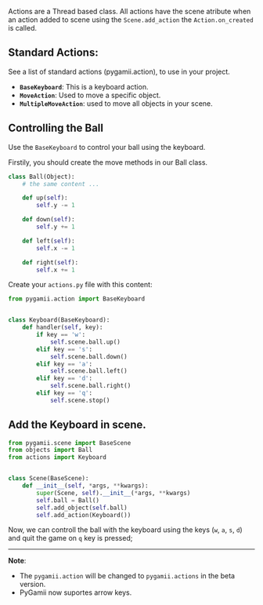 Actions are a Thread based class. All actions have the scene atribute when an action added to scene using the `Scene.add_action` the `Action.on_created` is called.

## Standard Actions:

See a list of standard actions (pygamii.action), to use in your project.

- **`BaseKeyboard`**: This is a keyboard action.
- **`MoveAction`**: Used to move a specific object.
- **`MultipleMoveAction`**: used to move all objects in your scene.


## Controlling the Ball

Use the `BaseKeyboard` to control your ball using the keyboard.

Firstily, you should create the move methods in our Ball class.

```py
class Ball(Object):
    # the same content ...

    def up(self):
        self.y -= 1

    def down(self):
        self.y += 1

    def left(self):
        self.x -= 1

    def right(self):
        self.x += 1
```


Create your `actions.py` file with this content:


```py
from pygamii.action import BaseKeyboard


class Keyboard(BaseKeyboard):
    def handler(self, key):
        if key == 'w':
            self.scene.ball.up()
        elif key == 's':
            self.scene.ball.down()
        elif key == 'a':
            self.scene.ball.left()
        elif key == 'd':
            self.scene.ball.right()
        elif key == 'q':
            self.scene.stop()

```

## Add the Keyboard in scene.

```py
from pygamii.scene import BaseScene
from objects import Ball
from actions import Keyboard


class Scene(BaseScene):
    def __init__(self, *args, **kwargs):
        super(Scene, self).__init__(*args, **kwargs)
        self.ball = Ball()
        self.add_object(self.ball)
        self.add_action(Keyboard())
```

Now, we can controll the ball with the keyboard using the keys (`w`, `a`, `s`, `d`) and quit the game on `q` key is pressed;

---

**Note**:  

- The `pygamii.action` will be changed to `pygamii.actions` in the beta version.
- PyGamii now suportes arrow keys. 
